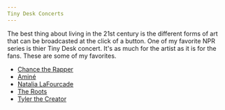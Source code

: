```yaml
---
Tiny Desk Concerts
---
```

The best thing about living in the 21st century is the different forms of art that can be broadcasted at the click of a button. 
One of my favorite NPR series is thier Tiny Desk concert. It's as much for the artist as it is for the fans. These are some of
my favorites. 

* [Chance the Rapper](https://www.npr.org/event/music/533112160/chance-the-rapper-tiny-desk-concert)
* [Aminé](https://www.npr.org/event/music/563726692/amin-tiny-desk-concert)
* [Natalia LaFourcade](https://www.npr.org/event/music/560175189/natalia-lafourcade-tiny-desk-concert)
* [The Roots](https://www.npr.org/event/music/560379652/the-roots-feat-bilal-tiny-desk-concert)
* [Tyler the Creator](https://www.npr.org/event/music/569203961/tyler-the-creator-tiny-desk-concert)
